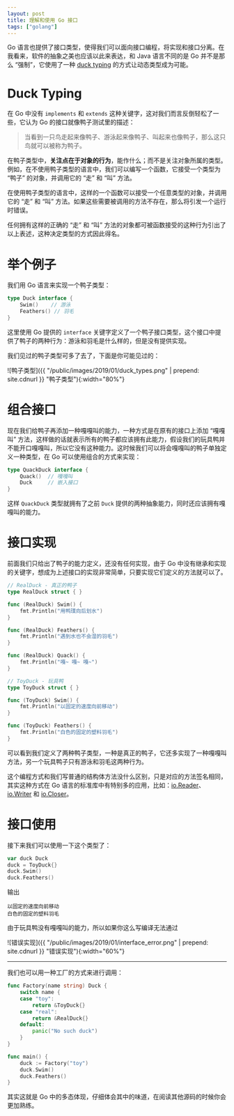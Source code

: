 ```yaml
---
layout: post
title: 理解和使用 Go 接口
tags: ["golang"]
---
```


Go 语言也提供了接口类型，使得我们可以面向接口编程，将实现和接口分离。在我看来，软件的抽象之美也应该以此来表达，和 Java 语言不同的是 Go 并不是那么 “强制”，它使用了一种 [duck typing](https://zh.wikipedia.org/wiki/%E9%B8%AD%E5%AD%90%E7%B1%BB%E5%9E%8B) 的方式让动态类型成为可能。

# Duck Typing

在 Go 中没有 `implements` 和 `extends` 这种关键字，这对我们而言反倒轻松了一些，它认为 Go 的接口就像鸭子测试里的描述：

> 当看到一只鸟走起来像鸭子、游泳起来像鸭子、叫起来也像鸭子，那么这只鸟就可以被称为鸭子。

在鸭子类型中，**关注点在于对象的行为**，能作什么；而不是关注对象所属的类型。例如，在不使用鸭子类型的语言中，我们可以编写一个函数，它接受一个类型为 “鸭子” 的对象，并调用它的 “走” 和 “叫” 方法。

在使用鸭子类型的语言中，这样的一个函数可以接受一个任意类型的对象，并调用它的 “走” 和 “叫” 方法。如果这些需要被调用的方法不存在，那么将引发一个运行时错误。

任何拥有这样的正确的 “走” 和 “叫” 方法的对象都可被函数接受的这种行为引出了以上表述，这种决定类型的方式因此得名。

# 举个例子

我们用 Go 语言来实现一个鸭子类型：

```go
type Duck interface {
    Swim()    // 游泳
    Feathers() // 羽毛
}
```

这里使用 Go 提供的 `interface` 关键字定义了一个鸭子接口类型，这个接口中提供了鸭子的两种行为：游泳和羽毛是什么样的，但是没有提供实现。

我们见过的鸭子类型可多了去了，下面是你可能见过的：

![鸭子类型]({{ "/public/images/2019/01/duck_types.png" | prepend: site.cdnurl }} "鸭子类型"){:width="80%"}

# 组合接口

现在我们给鸭子再添加一种嘎嘎叫的能力，一种方式是在原有的接口上添加 “嘎嘎叫” 方法，这样做的话就表示所有的鸭子都应该拥有此能力，假设我们的玩具鸭并不能开口嘎嘎叫，所以它没有这种能力。这时候我们可以将会嘎嘎叫的鸭子单独定义一种类型，在 Go 可以使用组合的方式来实现：

```go
type QuackDuck interface {
    Quack()  // 嘎嘎叫
    Duck     // 嵌入接口
}
```

这样 `QuackDuck` 类型就拥有了之前 `Duck` 提供的两种抽象能力，同时还应该拥有嘎嘎叫的能力。

# 接口实现

前面我们只给出了鸭子的能力定义，还没有任何实现，由于 Go 中没有继承和实现的关键字，想成为上述接口的实现非常简单，只要实现它们定义的方法就可以了。

```go
// RealDuck - 真正的鸭子
type RealDuck struct { }

func (RealDuck) Swim() {
    fmt.Println("用鸭璞向后划水")
}

func (RealDuck) Feathers() {
    fmt.Println("遇到水也不会湿的羽毛")
}

func (RealDuck) Quack() {
    fmt.Println("嘎~ 嘎~ 嘎~")
}

// ToyDuck - 玩具鸭
type ToyDuck struct { }

func (ToyDuck) Swim() {
    fmt.Println("以固定的速度向前移动")
}

func (ToyDuck) Feathers() {
    fmt.Println("白色的固定的塑料羽毛")
}
```

可以看到我们定义了两种鸭子类型，一种是真正的鸭子，它还多实现了一种嘎嘎叫方法，另一个玩具鸭子只有游泳和羽毛这两种行为。

这个编程方式和我们写普通的结构体方法没什么区别，只是对应的方法签名相同，其实这种方式在 Go 语言的标准库中有特别多的应用，比如：[io.Reader](https://golang.org/pkg/io/#Reader)、[io.Writer](https://golang.org/pkg/io/#Writer) 和 [io.Closer](https://golang.org/pkg/io/#Closer)。

# 接口使用

接下来我们可以使用一下这个类型了：

```go
var duck Duck
duck = ToyDuck{}
duck.Swim()
duck.Feathers()
```

输出

```shell
以固定的速度向前移动
白色的固定的塑料羽毛
```

由于玩具鸭没有嘎嘎叫的能力，所以如果你这么写编译无法通过

![错误实现]({{ "/public/images/2019/01/interface_error.png" | prepend: site.cdnurl }} "错误实现"){:width="60%"}

---

我们也可以用一种工厂的方式来进行调用：

```go
func Factory(name string) Duck {
    switch name {
    case "toy":
        return &ToyDuck{}
    case "real":
        return &RealDuck{}
    default:
        panic("No such duck")
    }
}

func main() {
    duck := Factory("toy")
    duck.Swim()
    duck.Feathers()
}
```

其实这就是 Go 中的多态体现，仔细体会其中的味道，在阅读其他源码的时候你会更加熟练。